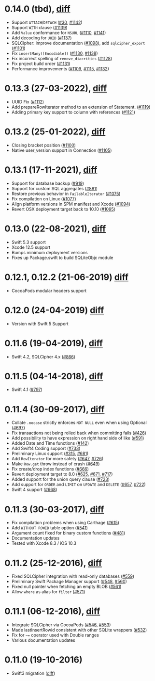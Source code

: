 0.14.0 (tbd), [diff][diff-0.14.0]
========================================

* Support `ATTACH`/`DETACH` ([#30][], [#1142][])
* Support `WITH` clause ([#1139][])
* Add `Value` conformance for `NSURL` ([#1110][], [#1141][])
* Add decoding for `UUID` ([#1137][])
* SQLCipher: improve documentation ([#1098][]), add `sqlcipher_export` ([#1101][])
* Fix `insertMany([Encodable])` ([#1130][], [#1138][])
* Fix incorrect spelling of `remove_diacritics` ([#1128][])
* Fix project build order ([#1131][])
* Performance improvements ([#1109][], [#1115][], [#1132][])

0.13.3 (27-03-2022), [diff][diff-0.13.3]
========================================

* UUID Fix ([#1112][])
* Add prepareRowIterator method to an extension of Statement. ([#1119][])
* Adding primary key support to column with references ([#1121][])

0.13.2 (25-01-2022), [diff][diff-0.13.2]
========================================

* Closing bracket position ([#1100][])
* Native user_version support in Connection ([#1105][])

0.13.1 (17-11-2021), [diff][diff-0.13.1]
========================================

* Support for database backup ([#919][])
* Support for custom SQL aggregates ([#881][])
* Restore previous behavior in `FailableIterator` ([#1075][])
* Fix compilation on Linux ([#1077][])
* Align platform versions in SPM manifest and Xcode ([#1094][])
* Revert OSX deployment target back to 10.10 ([#1095][])

0.13.0 (22-08-2021), [diff][diff-0.13.0]
========================================

* Swift 5.3 support
* Xcode 12.5 support
* Bumps minimum deployment versions
* Fixes up Package.swift to build SQLiteObjc module

0.12.1, 0.12.2 (21-06-2019) [diff][diff-0.12.2]
========================================

* CocoaPods modular headers support

0.12.0 (24-04-2019) [diff][diff-0.12.0]
========================================

* Version with Swift 5 Support

0.11.6 (19-04-2019), [diff][diff-0.11.6]
========================================

* Swift 4.2, SQLCipher 4.x ([#866][])

0.11.5 (04-14-2018), [diff][diff-0.11.5]
========================================

* Swift 4.1 ([#797][])

0.11.4 (30-09-2017), [diff][diff-0.11.4]
========================================

* Collate `.nocase` strictly enforces `NOT NULL` even when using Optional ([#697][])
* Fix transactions not being rolled back when committing fails ([#426][])
* Add possibility to have expression on right hand side of like ([#591][])
* Added Date and Time functions ([#142][])
* Add Swift4 Coding support ([#733][])
* Preliminary Linux support ([#315][], [#681][])
* Add `RowIterator` for more safety ([#647][], [#726][])
* Make `Row.get` throw instead of crash ([#649][])
* Fix create/drop index functions ([#666][])
* Revert deployment target to 8.0 ([#625][], [#671][], [#717][])
* Added support for the union query clause ([#723][])
* Add support for `ORDER` and `LIMIT` on `UPDATE` and `DELETE` ([#657][], [#722][])
* Swift 4 support ([#668][])

0.11.3 (30-03-2017), [diff][diff-0.11.3]
========================================

* Fix compilation problems when using Carthage ([#615][])
* Add `WITHOUT ROWID` table option ([#541][])
* Argument count fixed for binary custom functions ([#481][])
* Documentation updates
* Tested with Xcode 8.3 / iOS 10.3

0.11.2 (25-12-2016), [diff][diff-0.11.2]
========================================

* Fixed SQLCipher integration with read-only databases ([#559][])
* Preliminary Swift Package Manager support ([#548][], [#560][])
* Fixed null pointer when fetching an empty BLOB ([#561][])
* Allow `where` as alias for `filter` ([#571][])

0.11.1 (06-12-2016), [diff][diff-0.11.1]
========================================

* Integrate SQLCipher via CocoaPods ([#546][], [#553][])
* Made lastInsertRowid consistent with other SQLite wrappers ([#532][])
* Fix for `~=` operator used with Double ranges
* Various documentation updates

0.11.0 (19-10-2016)
===================

* Swift3 migration ([diff][diff-0.11.0])


[diff-0.11.0]: https://github.com/stephencelis/SQLite.swift/compare/0.10.1...0.11.0
[diff-0.11.1]: https://github.com/stephencelis/SQLite.swift/compare/0.11.0...0.11.1
[diff-0.11.2]: https://github.com/stephencelis/SQLite.swift/compare/0.11.1...0.11.2
[diff-0.11.3]: https://github.com/stephencelis/SQLite.swift/compare/0.11.2...0.11.3
[diff-0.11.4]: https://github.com/stephencelis/SQLite.swift/compare/0.11.3...0.11.4
[diff-0.11.5]: https://github.com/stephencelis/SQLite.swift/compare/0.11.4...0.11.5
[diff-0.11.6]: https://github.com/stephencelis/SQLite.swift/compare/0.11.5...0.11.6
[diff-0.12.0]: https://github.com/stephencelis/SQLite.swift/compare/0.11.6...0.12.0
[diff-0.12.2]: https://github.com/stephencelis/SQLite.swift/compare/0.12.0...0.12.2
[diff-0.13.0]: https://github.com/stephencelis/SQLite.swift/compare/0.12.2...0.13.0
[diff-0.13.1]: https://github.com/stephencelis/SQLite.swift/compare/0.13.0...0.13.1
[diff-0.13.2]: https://github.com/stephencelis/SQLite.swift/compare/0.13.1...0.13.2
[diff-0.13.3]: https://github.com/stephencelis/SQLite.swift/compare/0.13.2...0.13.3
[diff-0.14.0]: https://github.com/stephencelis/SQLite.swift/compare/0.13.3...0.14.0

[#30]: https://github.com/stephencelis/SQLite.swift/issues/30
[#142]: https://github.com/stephencelis/SQLite.swift/issues/142
[#315]: https://github.com/stephencelis/SQLite.swift/issues/315
[#426]: https://github.com/stephencelis/SQLite.swift/pull/426
[#481]: https://github.com/stephencelis/SQLite.swift/pull/481
[#532]: https://github.com/stephencelis/SQLite.swift/issues/532
[#541]: https://github.com/stephencelis/SQLite.swift/issues/541
[#546]: https://github.com/stephencelis/SQLite.swift/issues/546
[#548]: https://github.com/stephencelis/SQLite.swift/pull/548
[#553]: https://github.com/stephencelis/SQLite.swift/pull/553
[#559]: https://github.com/stephencelis/SQLite.swift/pull/559
[#560]: https://github.com/stephencelis/SQLite.swift/pull/560
[#561]: https://github.com/stephencelis/SQLite.swift/issues/561
[#571]: https://github.com/stephencelis/SQLite.swift/issues/571
[#591]: https://github.com/stephencelis/SQLite.swift/pull/591
[#615]: https://github.com/stephencelis/SQLite.swift/pull/615
[#625]: https://github.com/stephencelis/SQLite.swift/issues/625
[#647]: https://github.com/stephencelis/SQLite.swift/pull/647
[#649]: https://github.com/stephencelis/SQLite.swift/pull/649
[#657]: https://github.com/stephencelis/SQLite.swift/issues/657
[#666]: https://github.com/stephencelis/SQLite.swift/pull/666
[#668]: https://github.com/stephencelis/SQLite.swift/pull/668
[#671]: https://github.com/stephencelis/SQLite.swift/issues/671
[#681]: https://github.com/stephencelis/SQLite.swift/issues/681
[#697]: https://github.com/stephencelis/SQLite.swift/issues/697
[#717]: https://github.com/stephencelis/SQLite.swift/issues/717
[#722]: https://github.com/stephencelis/SQLite.swift/pull/722
[#723]: https://github.com/stephencelis/SQLite.swift/pull/723
[#733]: https://github.com/stephencelis/SQLite.swift/pull/733
[#726]: https://github.com/stephencelis/SQLite.swift/pull/726
[#797]: https://github.com/stephencelis/SQLite.swift/pull/797
[#866]: https://github.com/stephencelis/SQLite.swift/pull/866
[#881]: https://github.com/stephencelis/SQLite.swift/pull/881
[#919]: https://github.com/stephencelis/SQLite.swift/pull/919
[#1075]: https://github.com/stephencelis/SQLite.swift/pull/1075
[#1077]: https://github.com/stephencelis/SQLite.swift/issues/1077
[#1094]: https://github.com/stephencelis/SQLite.swift/pull/1094
[#1095]: https://github.com/stephencelis/SQLite.swift/pull/1095
[#1098]: https://github.com/stephencelis/SQLite.swift/issues/1098
[#1100]: https://github.com/stephencelis/SQLite.swift/pull/1100
[#1101]: https://github.com/stephencelis/SQLite.swift/issues/1101
[#1105]: https://github.com/stephencelis/SQLite.swift/pull/1105
[#1109]: https://github.com/stephencelis/SQLite.swift/issues/1109
[#1110]: https://github.com/stephencelis/SQLite.swift/pull/1110
[#1112]: https://github.com/stephencelis/SQLite.swift/pull/1112
[#1115]: https://github.com/stephencelis/SQLite.swift/pull/1115
[#1119]: https://github.com/stephencelis/SQLite.swift/pull/1119
[#1121]: https://github.com/stephencelis/SQLite.swift/pull/1121
[#1128]: https://github.com/stephencelis/SQLite.swift/issues/1128
[#1130]: https://github.com/stephencelis/SQLite.swift/issues/1130
[#1131]: https://github.com/stephencelis/SQLite.swift/pull/1131
[#1132]: https://github.com/stephencelis/SQLite.swift/pull/1132
[#1137]: https://github.com/stephencelis/SQLite.swift/pull/1137
[#1138]: https://github.com/stephencelis/SQLite.swift/pull/1138
[#1139]: https://github.com/stephencelis/SQLite.swift/pull/1139
[#1141]: https://github.com/stephencelis/SQLite.swift/pull/1141
[#1142]: https://github.com/stephencelis/SQLite.swift/pull/1142

